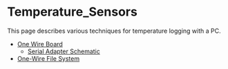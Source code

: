 # Temperature_Sensors
This page describes various techniques for temperature logging with a PC.

 * [One Wire Board](http://arti.vub.ac.be/%7Ebartj/domoticube/1wireboard.html)
   * [Serial Adapter Schematic](http://joule.bu.edu/~hazen/TempSensor/adapter.gif)
 * [One-Wire File System](http://owfs.sourceforge.net/index.html)

